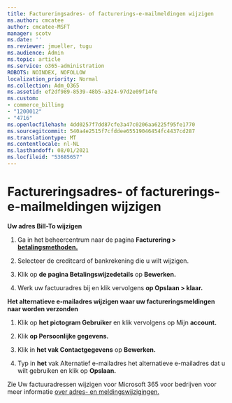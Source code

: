```yaml
---
title: Factureringsadres- of facturerings-e-mailmeldingen wijzigen
ms.author: cmcatee
author: cmcatee-MSFT
manager: scotv
ms.date: ''
ms.reviewer: jmueller, tugu
ms.audience: Admin
ms.topic: article
ms.service: o365-administration
ROBOTS: NOINDEX, NOFOLLOW
localization_priority: Normal
ms.collection: Adm_O365
ms.assetid: ef2df989-8539-48b5-a324-97d2e09f14fe
ms.custom:
- commerce_billing
- "1200012"
- "4716"
ms.openlocfilehash: 4dd0257f7dd87cfe3a47c0206aa6225f95fe1770
ms.sourcegitcommit: 540a4e2515f7cfddee65519046454fc4437cd287
ms.translationtype: MT
ms.contentlocale: nl-NL
ms.lasthandoff: 08/01/2021
ms.locfileid: "53685657"
---
```

# <a name="change-billing-address-or-billing-email-notifications"></a>Factureringsadres- of facturerings-e-mailmeldingen wijzigen

**Uw adres Bill-To wijzigen**

1. Ga in het beheercentrum naar de pagina **Facturering > [betalingsmethoden.](https://go.microsoft.com/fwlink/p/?linkid=2018806)**

2. Selecteer de creditcard of bankrekening die u wilt wijzigen.

3. Klik op **de pagina Betalingswijzedetails** op **Bewerken.**

4. Werk uw factuuradres bij en klik vervolgens **op Opslaan > klaar.**

**Het alternatieve e-mailadres wijzigen waar uw factureringsmeldingen naar worden verzonden** 

1. Klik op **het pictogram Gebruiker** en klik vervolgens op Mijn **account.**

2. Klik **op Persoonlijke gegevens.**

3. Klik in **het vak Contactgegevens** op **Bewerken.**

4. Typ in **het** vak Alternatief e-mailadres het alternatieve e-mailadres dat u wilt gebruiken en klik op **Opslaan.**

Zie Uw factuuradressen wijzigen voor Microsoft 365 voor bedrijven voor meer informatie [over adres- en meldingswijzigingen.](/microsoft-365/commerce/billing-and-payments/change-your-billing-addresses)
